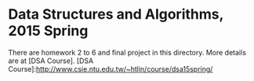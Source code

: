 # Data Structures and Algorithms, 2015 Spring
There are homework 2 to 6 and final project in this directory. More details are at [DSA Course].
[DSA Course]:http://www.csie.ntu.edu.tw/~htlin/course/dsa15spring/

